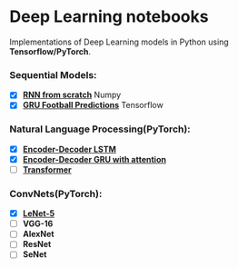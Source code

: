 # Deep Learning notebooks
Implementations of Deep Learning models in Python using __Tensorflow/PyTorch__. 

### Sequential Models:
- [x] [__RNN from scratch__](https://github.com/maciejbalawejder/DeepLearning-collection/tree/main/Sequentials/RNN) Numpy
- [x] [__GRU Football Predictions__](https://github.com/maciejbalawejder/DeepLearning-collection/tree/main/Sequentials/GRU) Tensorflow

### Natural Language Processing(PyTorch):
- [x] [__Encoder-Decoder LSTM__](https://github.com/maciejbalawejder/DeepLearning-collection/tree/main/NLP/Encoder-Decoder%20LSTM)
- [x] [__Encoder-Decoder GRU with attention__](https://github.com/maciejbalawejder/DeepLearning-collection/tree/main/NLP/Encoder-Decoder%20GRU%20with%20Attention)
- [ ] [__Transformer__ ](https://github.com/maciejbalawejder/DeepLearning-collection/tree/main/NLP/Transformer)

### ConvNets(PyTorch):
- [x] [__LeNet-5__](https://github.com/maciejbalawejder/DeepLearning-collection/tree/main/ConvNets/LeNet)
- [ ] __VGG-16__
- [ ] __AlexNet__
- [ ] __ResNet__
- [ ] __SeNet__
